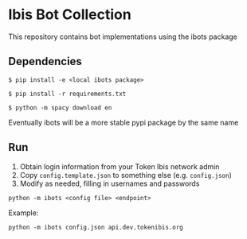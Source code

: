 # Ibis Bot Collection

This repository contains bot implementations using the ibots package

## Dependencies

`$ pip install -e <local ibots package>`

`$ pip install -r requirements.txt`

`$ python -m spacy download en`

Eventually ibots will be a more stable pypi package by the same name

## Run

1. Obtain login information from your Token Ibis network admin
2. Copy `config.template.json` to something else (e.g. `config.json`)
3. Modify as needed, filling in usernames and passwords

`python -m ibots <config file> <endpoint>`

Example:

`python -m ibots config.json api.dev.tokenibis.org`
